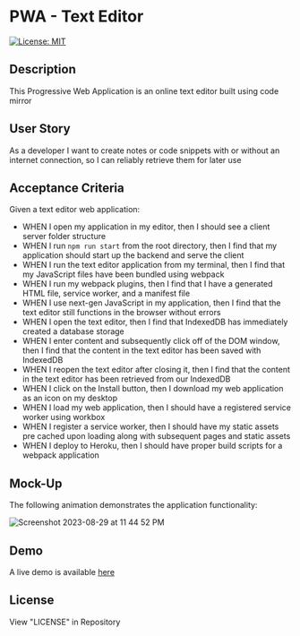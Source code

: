 # PWA - Text Editor

[![License: MIT](https://img.shields.io/badge/License-MIT-yellow.svg)](https://opensource.org/licenses/MIT)

## Description

This Progressive Web Application is an online text editor built using code mirror

## User Story

As a developer I want to create notes or code snippets with or without an internet connection, so I can reliably retrieve them for later use

## Acceptance Criteria

Given a text editor web application:

- WHEN I open my application in my editor, then I should see a client server folder structure
- WHEN I run `npm run start` from the root directory, then I find that my application should start up the backend and serve the client
- WHEN I run the text editor application from my terminal, then I find that my JavaScript files have been bundled using webpack
- WHEN I run my webpack plugins, then I find that I have a generated HTML file, service worker, and a manifest file
- WHEN I use next-gen JavaScript in my application, then I find that the text editor still functions in the browser without errors
- WHEN I open the text editor, then I find that IndexedDB has immediately created a database storage
- WHEN I enter content and subsequently click off of the DOM window, then I find that the content in the text editor has been saved with IndexedDB
- WHEN I reopen the text editor after closing it, then I find that the content in the text editor has been retrieved from our IndexedDB
- WHEN I click on the Install button, then I download my web application as an icon on my desktop
- WHEN I load my web application, then I should have a registered service worker using workbox
- WHEN I register a service worker, then I should have my static assets pre cached upon loading along with subsequent pages and static assets
- WHEN I deploy to Heroku, then I should have proper build scripts for a webpack application

## Mock-Up

The following animation demonstrates the application functionality:

![Screenshot 2023-08-29 at 11 44 52 PM](https://github.com/JulianmLacey/Text-Editor/assets/117090683/b38fddc4-175f-4482-b817-ed0d310d5711)


## Demo
A live demo is available [here](https://intense-fjord-64438-511de1432e19.herokuapp.com/)


## License

View "LICENSE" in Repository
